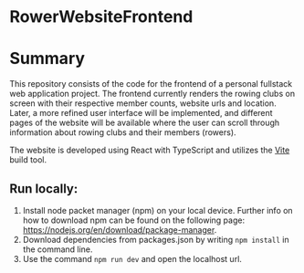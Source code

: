 # RowerWebsiteFrontend
# Summary
This repository consists of the code for the frontend of a personal fullstack web application project. The frontend currently renders the rowing clubs on screen with their respective member counts, website urls and location. Later, a more refined user interface will be implemented, and different pages of the website will be available where the user can scroll through information about rowing clubs and their members (rowers). 

The website is developed using React with TypeScript and utilizes the [Vite](https://vitejs.dev/) build tool.

## Run locally: 
1. Install node packet manager (npm) on your local device. Further info on how to download npm can be found on the following page: https://nodejs.org/en/download/package-manager.
2. Download dependencies from packages.json by writing `npm install` in the command line.
3. Use the command `npm run dev` and open the localhost url.
